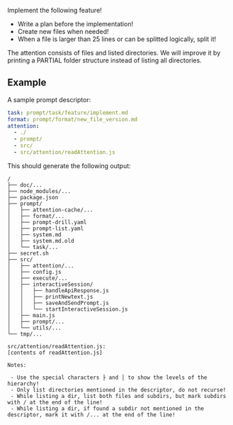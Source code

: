 Implement the following feature!

- Write a plan before the implementation!
- Create new files when needed!
- When a file is larger than 25 lines or can be splitted logically, split it!

The attention consists of files and listed directories.
We will improve it by printing a PARTIAL folder structure instead of listing all directories.

## Example

A sample prompt descriptor:

```yaml
task: prompt/task/feature/implement.md
format: prompt/format/new_file_version.md
attention:
  - ./
  - prompt/
  - src/
  - src/attention/readAttention.js
```

This should generate the following output:

```
/
├── doc/...
├── node_modules/...
├── package.json
├── prompt/
│   ├── attention-cache/...
│   ├── format/...
│   ├── prompt-drill.yaml
│   ├── prompt-list.yaml
│   ├── system.md
│   ├── system.md.old
│   └── task/...
├── secret.sh
├── src/
│   ├── attention/...
│   ├── config.js
│   ├── execute/...
│   ├── interactiveSession/
│   │   ├── handleApiResponse.js
│   │   ├── printNewtext.js
│   │   ├── saveAndSendPrompt.js
│   │   └── startInteractiveSession.js
│   ├── main.js
│   ├── prompt/...
│   └── utils/...
└── tmp/...

src/attention/readAttention.js:
[contents of readAttention.js]

Notes:

 - Use the special characters ├ and │ to show the levels of the hierarchy!
 - Only list directories mentioned in the descriptor, do not recurse!
 - While listing a dir, list both files and subdirs, but mark subdirs with / at the end of the line!
 - While listing a dir, if found a subdir not mentioned in the descriptor, mark it with /... at the end of the line!
